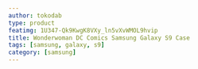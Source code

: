 ```yaml
---
author: tokodab
type: product
featimg: 1U347-Qk9KwgK8VXy_ln5vXvWMOL9hvip
title: Wonderwoman DC Comics Samsung Galaxy S9 Case
tags: [samsung, galaxy, s9]
category: [samsung]
---
```

